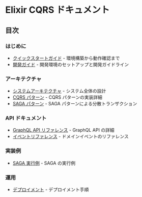 # Elixir CQRS ドキュメント

## 目次

### はじめに

- [クイックスタートガイド](./QUICK_START.md) - 環境構築から動作確認まで
- [開発ガイド](./DEVELOPMENT.md) - 開発環境のセットアップと開発ガイドライン

### アーキテクチャ

- [システムアーキテクチャ](./ARCHITECTURE.md) - システム全体の設計
- [CQRS パターン](./CQRS.md) - CQRS パターンの実装詳細
- [SAGA パターン](./SAGA.md) - SAGA パターンによる分散トランザクション

### API ドキュメント

- [GraphQL API リファレンス](./API_GRAPHQL.md) - GraphQL API の詳細
- [イベントリファレンス](./EVENTS.md) - ドメインイベントのリファレンス

### 実装例

- [SAGA 実行例](./SAGA_EXAMPLE.md) - SAGA の実行例

### 運用

- [デプロイメント](./DEPLOYMENT.md) - デプロイメント手順
